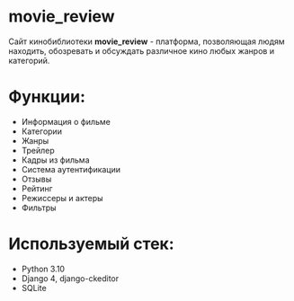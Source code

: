# movie_review

Сайт кинобиблиотеки **movie_review** - платформа, позволяющая людям находить, обозревать и обсуждать различное кино любых жанров и категорий.

Функции:
  =
  + Информация о фильме
  + Категории
  + Жанры
  + Трейлер
  + Кадры из фильма
  + Система аутентификации
  + Отзывы
  + Рейтинг
  + Режиссеры и актеры
  + Фильтры
  
Используемый стек:
   =
   + Python 3.10
   + Django 4, django-ckeditor
   + SQLite
    
